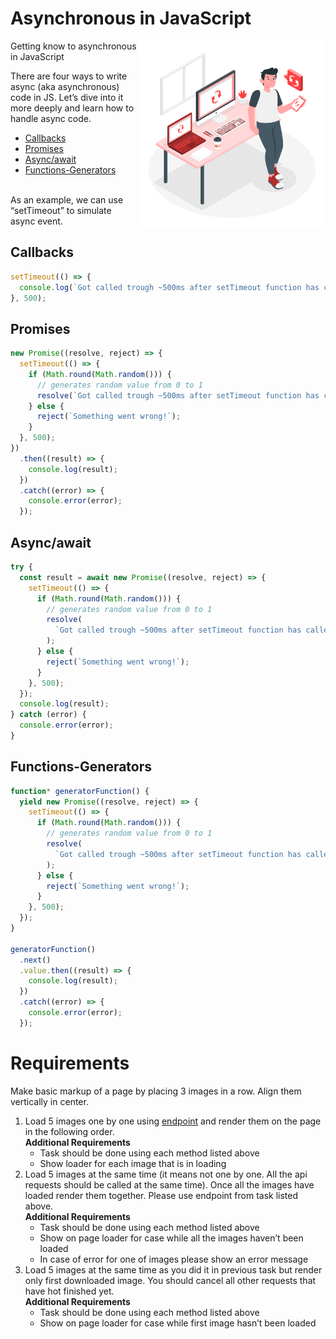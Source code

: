# Asynchronous in JavaScript

<div style="float: right" align="center">
  <img src="../../assets/async.svg" width="300">
</div>

Getting know to asynchronous in JavaScript

There are four ways to write async (aka asynchronous) code in JS. Let’s dive into it more deeply and learn how to handle async code.

- [Callbacks](https://developer.mozilla.org/en-US/docs/Learn/JavaScript/Asynchronous/Introducing#async_callbacks)
- [Promises](https://developer.mozilla.org/en-US/docs/Learn/JavaScript/Asynchronous/Introducing#promises)
- [Async/await](https://developer.mozilla.org/en-US/docs/Web/JavaScript/Reference/Statements/async_function)
- [Functions-Generators](https://developer.mozilla.org/en-US/docs/Web/JavaScript/Reference/Global_Objects/Generator)

<br />
As an example, we can use “setTimeout” to simulate async event.

<div style="clear: both;" />

## Callbacks

```javascript
setTimeout(() => {
  console.log(`Got called trough ~500ms after setTimeout function has called`);
}, 500);
```

## Promises

```javascript
new Promise((resolve, reject) => {
  setTimeout(() => {
    if (Math.round(Math.random())) {
      // generates random value from 0 to 1
      resolve(`Got called trough ~500ms after setTimeout function has called`);
    } else {
      reject(`Something went wrong!`);
    }
  }, 500);
})
  .then((result) => {
    console.log(result);
  })
  .catch((error) => {
    console.error(error);
  });
```

## Async/await

```javascript
try {
  const result = await new Promise((resolve, reject) => {
    setTimeout(() => {
      if (Math.round(Math.random())) {
        // generates random value from 0 to 1
        resolve(
          `Got called trough ~500ms after setTimeout function has called`
        );
      } else {
        reject(`Something went wrong!`);
      }
    }, 500);
  });
  console.log(result);
} catch (error) {
  console.error(error);
}
```

## Functions-Generators

```javascript
function* generatorFunction() {
  yield new Promise((resolve, reject) => {
    setTimeout(() => {
      if (Math.round(Math.random())) {
        // generates random value from 0 to 1
        resolve(
          `Got called trough ~500ms after setTimeout function has called`
        );
      } else {
        reject(`Something went wrong!`);
      }
    }, 500);
  });
}

generatorFunction()
  .next()
  .value.then((result) => {
    console.log(result);
  })
  .catch((error) => {
    console.error(error);
  });
```

# Requirements

Make basic markup of a page by placing 3 images in a row. Align them vertically in center.

1. Load 5 images one by one using [endpoint](https://api.thecatapi.com/v1/images/search) and render them on the page in the following order.<br>
   **Additional Requirements**
   - Task should be done using each method listed above
   - Show loader for each image that is in loading
2. Load 5 images at the same time (it means not one by one. All the api requests should be called at the same time). Once all the images have loaded render them together. Please use endpoint from task listed above.<br>
   **Additional Requirements**
   - Task should be done using each method listed above
   - Show on page loader for case while all the images haven’t been loaded
   - In case of error for one of images please show an error message
3. Load 5 images at the same time as you did it in previous task but render only first downloaded image. You should cancel all other requests that have hot finished yet.<br>
   **Additional Requirements**
   - Task should be done using each method listed above
   - Show on page loader for case while first image hasn’t been loaded
